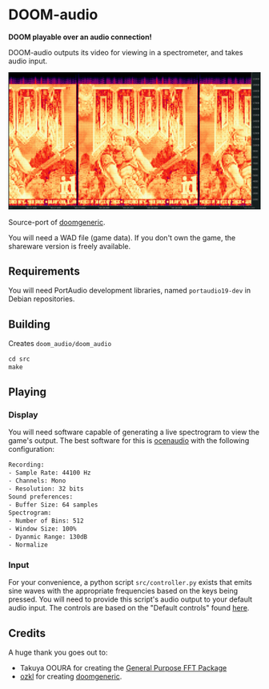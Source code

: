 # DOOM-audio

**DOOM playable over an audio connection!**

DOOM-audio outputs its video for viewing in a spectrometer, and takes audio input.

![SCREENSHOT](screenshots/title.png)

Source-port of [doomgeneric](https://github.com/ozkl/doomgeneric).

You will need a WAD file (game data). If you don't own the game, the shareware version is freely available.

## Requirements

You will need PortAudio development libraries, named `portaudio19-dev` in Debian repositories.

## Building

Creates ```doom_audio/doom_audio```
```
cd src
make
```

## Playing

### Display

You will need software capable of generating a live spectrogram to view the game's output. The best software for this is [ocenaudio](https://www.ocenaudio.com/en/) with the following configuration:

```
Recording:
- Sample Rate: 44100 Hz
- Channels: Mono
- Resolution: 32 bits
Sound preferences:
- Buffer Size: 64 samples
Spectrogram:
- Number of Bins: 512
- Window Size: 100%
- Dyanmic Range: 130dB
- Normalize
```

### Input

For your convenience, a python script `src/controller.py` exists that emits sine waves with the appropriate frequencies based on the keys being pressed. You will need to provide this script's audio output to your default audio input. The controls are based on the "Default controls" found [here](https://doom.fandom.com/wiki/Controls).

## Credits

A huge thank you goes out to:

- Takuya OOURA for creating the [General Purpose FFT Package](https://www.kurims.kyoto-u.ac.jp/~ooura/fft.html)
- [ozkl](https://github.com/ozkl) for creating [doomgeneric](https://github.com/ozkl/doomgeneric).
